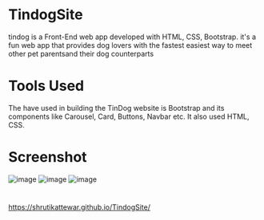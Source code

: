 # TindogSite
tindog is a Front-End web app developed with HTML, CSS, Bootstrap.
it's a fun web app that provides dog lovers with the fastest easiest way to meet other pet parentsand their dog counterparts
# Tools Used 
The have used in building the TinDog website is Bootstrap and its components like Carousel, Card, Buttons, Navbar etc. It also used HTML, CSS.
# Screenshot
![image](https://user-images.githubusercontent.com/86997117/141140150-59e75cf5-9f3a-4136-a3cb-bcd5e3183466.png)
![image](https://user-images.githubusercontent.com/86997117/141141006-f67028e4-b369-4b7b-bd55-d252fdd0e1b6.png)
![image](https://user-images.githubusercontent.com/86997117/141140681-7a656fd0-ec0a-45aa-bbeb-f61b6cb8950f.png)
# 
https://shrutikattewar.github.io/TindogSite/

